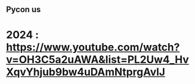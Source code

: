 ## Pycon us
# 2024 : https://www.youtube.com/watch?v=OH3C5a2uAWA&list=PL2Uw4_HvXqvYhjub9bw4uDAmNtprgAvlJ
